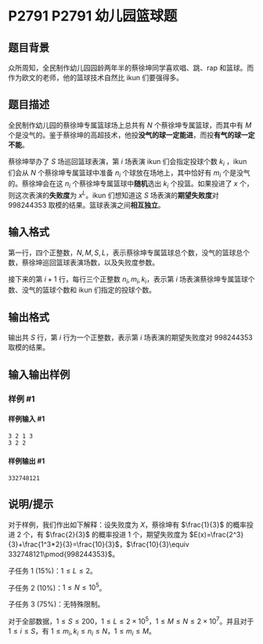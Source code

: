 # P2791 P2791 幼儿园篮球题

## 题目背景

众所周知，全民制作幼儿园园龄两年半的蔡徐坤同学喜欢唱、跳、rap 和篮球。而作为欧文的老师，他的篮球技术自然比 ikun 们要强得多。

## 题目描述

全民制作幼儿园的蔡徐坤专属篮球场上总共有 $N$ 个蔡徐坤专属篮球，而其中有 $M$ 个是没气的。鉴于蔡徐坤的高超技术，他投**没气的球一定能进**，而投**有气的球一定不能**。

蔡徐坤举办了 $S$ 场巡回篮球表演，第 $i$ 场表演 ikun 们会指定投球个数 $k_i$ ，ikun 们会从 $N$ 个蔡徐坤专属篮球中准备 $n_i$ 个球放在场地上，其中恰好有 $m_i$ 个是没气的。蔡徐坤会在这 $n_i$ 个蔡徐坤专属篮球中**随机**选出 $k_i$ 个投篮。如果投进了 $x$ 个，则这次表演的**失败度**为 $x^L$。ikun 们想知道这 $S$ 场表演的**期望失败度**对 $998244353$ 取模的结果。篮球表演之间**相互独立**。

## 输入格式

第一行，四个正整数，$N,M,S,L$，表示蔡徐坤专属篮球总个数，没气的篮球总个数，蔡徐坤巡回篮球表演场数，以及失败度参数。

接下来的第 $i+1$ 行，每行三个正整数 $n_i,m_i,k_i$，表示第 $i$ 场表演蔡徐坤专属篮球个数、没气的篮球个数和 ikun 们指定的投球个数。

## 输出格式

输出共 $S$ 行，第 $i$ 行为一个正整数，表示第 $i$ 场表演的期望失败度对 $998244353$ 取模的结果。

## 输入输出样例

### 样例 #1

#### 样例输入 #1

```
3 2 1 3
3 2 2
```

#### 样例输出 #1

```
332748121
```

## 说明/提示

对于样例，我们作出如下解释：设失败度为 $X$，蔡徐坤有 $\frac{1}{3}$ 的概率投进 $2$ 个，有 $\frac{2}{3}$ 的概率投进 $1$ 个，期望失败度为 $E(x)=\frac{2^3}{3}+\frac{1^3*2}{3}=\frac{10}{3}$，$\frac{10}{3}\equiv 332748121\pmod{998244353}$。

子任务 1 ($15\%$)：$1\leq L\leq2$。

子任务 2 ($10\%$)：$1\leq N\leq10^5$。

子任务 3 ($75\%$)：无特殊限制。

对于全部数据，$1\leq S\leq200$，$1\leq L\leq2\times 10^5$，$1\leq M\leq N\leq2\times 10^7$。并且对于 $1\leq i\leq S$，有 $1\leq m_i,k_i\leq n_i\leq N$，$1\leq m_i\leq M$。
